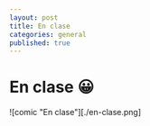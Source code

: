 ```yaml
---
layout: post
title: En clase
categories: general
published: true
---
```


# En clase 😀

![comic "En clase"][./en-clase.png]

